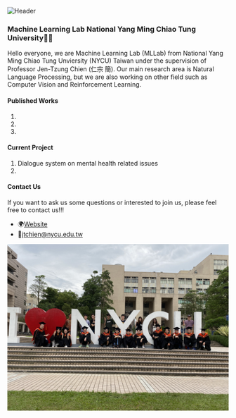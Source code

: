 ![Header](/header-image.png)
### Machine Learning Lab National Yang Ming Chiao Tung University🤖🤖

Hello everyone, we are Machine Learning Lab (MLLab) from National Yang Ming Chiao Tung Unviersity (NYCU) Taiwan under the supervision of Professor Jen-Tzung Chien (仁宗 簡). Our main research area is Natural Language Processing, but we are also working on other field such as Computer Vision and Reinforcement Learning. 

#### Published Works
1. 
2. 
3. 


#### Current Project
1. Dialogue system on mental health related issues
2.


#### Contact Us
If you want to ask us some questions or interested to join us, please feel free to contact us!!!

- 🌍[Website](https://chien.cm.nctu.edu.tw/) 
- 📩<jtchien@nycu.edu.tw>

![lab_pic](/lab_pic1.jpg)
<!--
**NCTU-MLLab/NCTU-MLLab** is a ✨ _special_ ✨ repository because its `README.md` (this file) appears on your GitHub profile.

Here are some ideas to get you started:

- 🔭 I’m currently working on ...
- 🌱 I’m currently learning ...
- 👯 I’m looking to collaborate on ...
- 🤔 I’m looking for help with ...
- 💬 Ask me about ...
- 📫 How to reach me: ...
- 😄 Pronouns: ...
- ⚡ Fun fact: ...
-->
